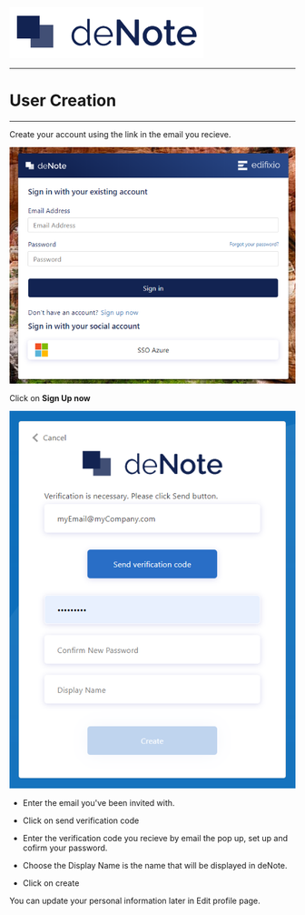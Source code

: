 [![deNote Logo](./assets/images/denote-logo.png)](Home)

---
# User Creation
---

Create your account using the link in the email you recieve.

![sticky rectangle](./assets/images/new-user/login.png)

Click on **Sign Up now**

![sticky rectangle](./assets/images/new-user/register.png)

* Enter the email you've been invited with.
* Click on send verification code
* Enter the verification code you recieve by email the pop up, set up and cofirm your password.

* Choose the Display Name is the name that will be displayed in deNote.

* Click on create

You can update your personal information later in Edit profile page.